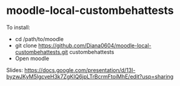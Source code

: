 # moodle-local-custombehattests

To install: 
- cd /path/to/moodle
- git clone https://github.com/Diana0604/moodle-local-custombehattests.git custombehattests
- Open moodle

Slides: https://docs.google.com/presentation/d/13l-byzwJKyM5lgcveH3k7ZgKIQ6jpLTrBcrmFtoiMhE/edit?usp=sharing
